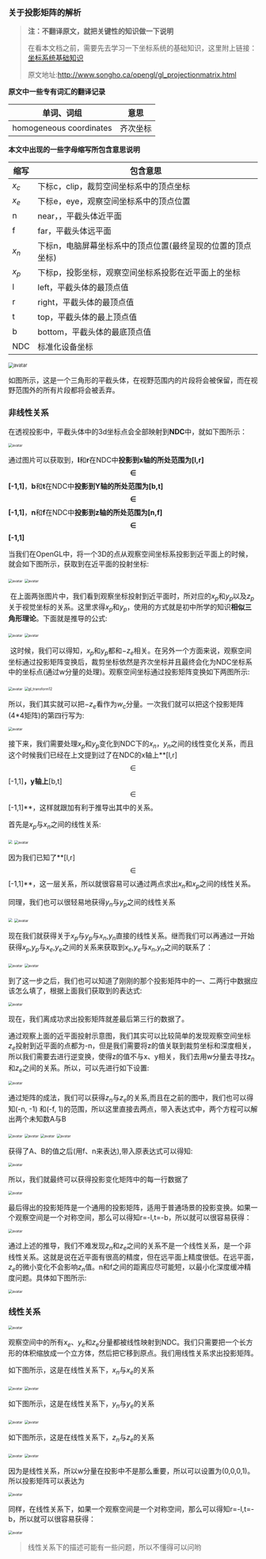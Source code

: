 ### 关于投影矩阵的解析

> **注：不翻译原文，就把关键性的知识做一下说明**
>
> 在看本文档之前，需要先去学习一下坐标系统的基础知识，这里附上链接：[坐标系统基础知识](https://learnopengl-cn.github.io/01%20Getting%20started/08%20Coordinate%20Systems/)
>
> 原文地址:http://www.songho.ca/opengl/gl_projectionmatrix.html

**原文中一些专有词汇的翻译记录**

| 单词、词组              | 意思     |
| ----------------------- | -------- |
| homogeneous coordinates | 齐次坐标 |

**本文中出现的一些字母缩写所包含意思说明**

| 缩写  | 包含意思                                                    |
| ----- | ----------------------------------------------------------- |
| $x_c$ | 下标c，clip，裁剪空间坐标系中的顶点坐标                     |
| $x_e$ | 下标e，eye，观察空间坐标系中的顶点位置                      |
| n     | near，，平截头体近平面                                      |
| f     | far，平截头体远平面                                         |
| $x_n$ | 下标n，电脑屏幕坐标系中的顶点位置(最终呈现的位置的顶点坐标) |
| $x_p$ | 下标p，投影坐标，观察空间坐标系投影在近平面上的坐标         |
| l     | left，平截头体的最顶点值                                    |
| r     | right，平截头体的最顶点值                                   |
| t     | top，平截头体的最上顶点值                                   |
| b     | bottom，平截头体的最底顶点值                                |
| NDC   | 标准化设备坐标                                              |

<img src="image\gl_frustumclip.png" alt="avatar" style="zoom:67%;" />

​		如图所示，这是一个三角形的平截头体，在视野范围内的片段将会被保留，而在视野范围外的所有片段都将会被丢弃。

### 非线性关系

​		在透视投影中，平截头体中的3d坐标点会全部映射到**NDC**中，就如下图所示：

<img src="image\gl_projectionmatrix01.png" alt="avatar" style="zoom: 50%;" />

​		通过图片可以获取到，**l**和**r**在NDC中**投影到x轴的所处范围为[l,r]$$\in$$[-1,1]**，**b**和**t**在NDC中**投影到Y轴的所处范围为[b,t]$$\in$$[-1,1]**，**n**和**f**在NDC中**投影到z轴的所处范围为[n,f]$$\in$$[-1,1]**

​		当我们在OpenGL中，将一个3D的点从观察空间坐标系投影到近平面上的时候，就会如下图所示，获取到在近平面的投射坐标:

<img src="image\gl_projectionmatrix03.png" alt="avatar" style="zoom: 50%;" />

<img src="image\gl_projectionmatrix04.png" alt="avatar" style="zoom: 50%;" />

​		在上面两张图片中，我们看到观察坐标投射到近平面时，所对应的$x_p$和$y_p$以及$z_p$关于视觉坐标的关系。这里求得$x_p$和$y_p$，使用的方式就是初中所学的知识**相似三角形理论**。下面就是推导的公式:

<img src="image\gl_projectionmatrix_eq01.png" alt="avatar" style="zoom:50%;" />

<img src="image\gl_projectionmatrix_eq02.png" alt="avatar" style="zoom:50%;" />

​		这时候，我们可以得知，$x_p$和$y_p$都和$-z_e$相关。在另外一个方面来说，观察空间坐标通过投影矩阵变换后，裁剪坐标依然是齐次坐标并且最终会化为NDC坐标系中的坐标点(通过w分量的处理)。观察空间坐标通过投影矩阵变换如下两图所示:

<img src="image\gl_transform08.png" alt="avatar" style="zoom:50%;" />

<img src="image\gl_transform12.png" alt="gl_transform12" style="zoom:50%;" />

所以，我们其实就可以把$-z_e$看作为$w_c$分量。一次我们就可以把这个投影矩阵(4*4矩阵)的第四行写为:

<img src="image\gl_projectionmatrix_eq03.png" alt="avatar" style="zoom:50%;" />

接下来，我们需要处理$x_p$和$y_p$变化到NDC下的$x_n$，$y_n$之间的线性变化关系，而且这个时候我们已经在上文提到过了在NDC的x轴上**[l,r]$$\in$$[-1,1]**，y轴上**[b,t]$$\in$$[-1,1]**，这样就跟加有利于推导出其中的关系。

首先是$x_p$与$x_n$之间的线性关系:

<img src="image\gl_projectionmatrix08.png" style="zoom:50%;" />

<img src="image\gl_projectionmatrix_eq04.png" alt="avatar" style="zoom:50%;" />

因为我们已知了**[l,r]$$\in$$[-1,1]**，这一层关系，所以就很容易可以通过两点求出$x_n$和$x_p$之间的线性关系。

同理，我们也可以很轻易地获得$y_n$与$y_p$之间的线性关系

<img src="image\gl_projectionmatrix09.png" style="zoom:50%;" />

<img src="image\gl_projectionmatrix_eq05.png" alt="avatar" style="zoom:50%;" />

现在我们就获得关于$x_p$与$y_p$与$x_n$,$y_n$直接的线性关系。继而我们可以再通过一开始获得$x_p$,$y_p$与$x_e$,$y_e$之间的关系来获取到$x_e$,$y_e$与$x_n$,$y_n$之间的联系了：

<img src="image\gl_projectionmatrix_eq06.png" alt="avatar" style="zoom:50%;" />

<img src="image\gl_projectionmatrix_eq07.png" alt="avatar" style="zoom:50%;" />

到了这一步之后，我们也可以知道了刚刚的那个投影矩阵中的一、二两行中数据应该怎么填了，根据上面我们获取到的表达式:

<img src="image\gl_projectionmatrix_eq08.png" alt="avatar" style="zoom:50%;" />

现在，我们离成功求出投影矩阵就差最后第三行的数据了。

通过观察上面的近平面投射示意图，我们其实可以比较简单的发现观察空间坐标$z_e$投射到近平面的点都为-n，但是我们需要将z的值关联到裁剪坐标和深度相关，所以我们需要去进行逆变换，使得z的值不与x、y相关，我们去用w分量去寻找$z_n$和$z_e$之间的关系。所以，可以先进行如下设置:

<img src="image\gl_projectionmatrix_eq10.png" alt="avatar" style="zoom:50%;" />

通过矩阵的成法，我们可以获得$z_n$与$z_e$的关系,而且在之前的图中，我们也可以得知(-n, -1) 和(-f, 1)的范围，所以这里直接去两点，带入表达式中，两个方程可以解出两个未知数A与B

<img src="image\gl_projectionmatrix_eq12.png" alt="avatar" style="zoom:50%;" />

<img src="image\gl_projectionmatrix_eq13.png" alt="avatar" style="zoom:50%;" />

<img src="image\gl_projectionmatrix_eq14.png" alt="avatar" style="zoom:50%;" />

<img src="image\gl_projectionmatrix_eq15.png" alt="avatar" style="zoom:50%;" />

获得了A、B的值之后(用f、n来表达),带入原表达式可以得知:

<img src="image\gl_projectionmatrix_eq17.png" alt="avatar" style="zoom:50%;" />

所以，我们就最终可以获得投影变化矩阵中的每一行数据了

<img src="image\gl_projectionmatrix_eq16.png" alt="avatar" style="zoom:50%;" />

最后得出的投影矩阵是一个通用的投影矩阵，适用于普通场景的投影变换。如果一个观察空间是一个对称空间，那么可以得知r=-l,t=-b，所以就可以很容易获得：

<img src="image\gl_projectionmatrix_eq20.png" alt="avatar" style="zoom:50%;" />

通过上述的推导，我们不难发现$z_n$和$z_e$之间的关系不是一个线性关系，是一个非线性关系。这就是说在近平面有很高的精度，但在远平面上精度很低。在远平面，$z_e$的微小变化不会影响$z_n$值。n和f之间的距离应尽可能短，以最小化深度缓冲精度问题。具体如下图所示:

<img src="image\gl_projectionmatrix07.png" alt="avatar" style="zoom:50%;" />

### 线性关系

<img src="image\gl_projectionmatrix02.png" alt="avatar" style="zoom:50%;" />

观察空间中的所有$x_e$、$y_e$和$z_e$分量都被线性映射到NDC。我们只需要把一个长方形的体积缩放成一个立方体，然后把它移到原点。我们用线性关系求出投影矩阵。

如下图所示，这是在线性关系下，$x_n$与$x_e$的关系	

<img src="image\gl_projectionmatrix08.png" alt="avatar" style="zoom:50%;" />

<img src="image\gl_projectionmatrix_eq21.png" alt="avatar" style="zoom:50%;" />

如下图所示，这是在线性关系下，$y_n$与$y_e$的关系	

<img src="image\gl_projectionmatrix09.png" alt="avatar" style="zoom:50%;" />

<img src="image\gl_projectionmatrix_eq22.png" alt="avatar" style="zoom:50%;" />

如下图所示，这是在线性关系下，$z_n$与$z_e$的关系	

<img src="image\gl_projectionmatrix10.png" alt="avatar" style="zoom:50%;" />

<img src="image\gl_projectionmatrix_eq23.png" alt="avatar" style="zoom:50%;" />

因为是线性关系，所以w分量在投影中不是那么重要，所以可以设置为(0,0,0,1)。所以投影矩阵可以表达为

<img src="image\gl_projectionmatrix_eq24.png" alt="avatar" style="zoom:50%;" />

同样，在线性关系下，如果一个观察空间是一个对称空间，那么可以得知r=-l,t=-b，所以就可以很容易获得：

<img src="image\gl_projectionmatrix_eq25.png" alt="avatar" style="zoom:50%;" />





> 线性关系下的描述可能有一些问题，所以不懂得可以问哟